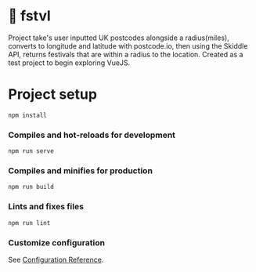 # 🎉 fstvl
Project take's user inputted UK postcodes alongside a radius(miles), converts to longitude and latitude with postcode.io, then using the Skiddle API, returns festivals that are within a radius to the location. Created as a test project to begin exploring VueJS.


# Project setup
```
npm install
```

### Compiles and hot-reloads for development
```
npm run serve
```

### Compiles and minifies for production
```
npm run build
```

### Lints and fixes files
```
npm run lint
```

### Customize configuration
See [Configuration Reference](https://cli.vuejs.org/config/).
